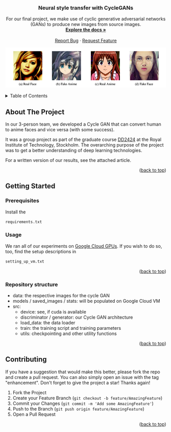 <!-- Improved compatibility of back to top link: See: https://github.com/othneildrew/Best-README-Template/pull/73 -->
<a name="readme-top"></a> 


<!-- PROJECT SHIELDS -->
<!--
*** I'm using markdown "reference style" links for readability.
*** Reference links are enclosed in brackets [ ] instead of parentheses ( ).
*** See the bottom of this document for the declaration of the reference variables
*** for contributors-url, forks-url, etc. This is an optional, concise syntax you may use.
*** https://www.markdownguide.org/basic-syntax/#reference-style-links

[![Contributors][contributors-shield]][contributors-url]
[![Forks][forks-shield]][forks-url]
[![Stargazers][stars-shield]][stars-url]
[![Issues][issues-shield]][issues-url]
[![MIT License][license-shield]][license-url]
[![LinkedIn][linkedin-shield]][linkedin-url]
-->


<!-- PROJECT LOGO -->
<br />
<div align="center">

<h3 align="center">Neural style transfer with CycleGANs</h3>

  <p align="center">
    For our final project, we make use of cyclic generative adversarial networks (GANs) to produce new images from source images.
    <br />
    <a href="https://github.com/simondoebele/dd2424-finalProject"><strong>Explore the docs »</strong></a>
    <br />
    <br />
    <a href="https://github.com/simondoebele/dd2424-finalProject/issues">Report Bug</a>
    ·
    <a href="https://github.com/simondoebele/dd2424-finalProject/issues">Request Feature</a>
  </p>
</div>

![Results](./images/results.png)


<!-- TABLE OF CONTENTS -->
<details>
  <summary>Table of Contents</summary>
  <ol>
    <li>
      <a href="#about-the-project">About The Project</a>
    </li>
    <li>
      <a href="#getting-started">Getting Started</a>
      <ul>
        <li><a href="#prerequisites">Prerequisites</a></li>
        <li><a href="#usage">Usage</a></li>
        <li><a href="#structure">Repository Structure</a></li>
      </ul>
    </li>
    <li><a href="#contributing">Contributing</a></li>
    <!-- <li><a href="#acknowledgments">Acknowledgments</a></li> -->
  </ol>
</details>



<!-- ABOUT THE PROJECT -->
## About The Project

In our 3-person team, we developed a Cycle GAN that can convert human to anime faces and vice versa (with some success).

It was a group project as part of the graduate course [DD2424](https://www.kth.se/student/kurser/kurs/DD2424?l=en) at the Royal Institute of Technology, Stockholm. The overarching purpose of the project was to get a better understanding of deep learning technologies.

For a written version of our results, see the attached article.


<p align="right">(<a href="#readme-top">back to top</a>)</p>




<!-- GETTING STARTED -->
## Getting Started

### Prerequisites

Install the 
   ```sh
   requirements.txt
   ```


<!-- USAGE EXAMPLES -->
### Usage

We ran all of our experiments on [Google Cloud GPUs](https://cloud.google.com/gpu). If you wish to do so, too, find the setup descriptions in 
   ```sh
   setting_up_vm.txt
   ```


<p align="right">(<a href="#readme-top">back to top</a>)</p>



<!-- Repository Structure -->
### Repository structure

- data: the respective images for the cycle GAN
- models / saved_images / stats: will be populated on Google Cloud VM
- src:
  - device: see, if cuda is available
  - discriminator / generator: our Cycle GAN architecture
  - load_data: the data loader
  - train: the training script and training parameters
  - utils: checkpointing and other utility functions


<p align="right">(<a href="#readme-top">back to top</a>)</p>



<!-- CONTRIBUTING -->
## Contributing

If you have a suggestion that would make this better, please fork the repo and create a pull request. You can also simply open an issue with the tag "enhancement".
Don't forget to give the project a star! Thanks again!

1. Fork the Project
2. Create your Feature Branch (`git checkout -b feature/AmazingFeature`)
3. Commit your Changes (`git commit -m 'Add some AmazingFeature'`)
4. Push to the Branch (`git push origin feature/AmazingFeature`)
5. Open a Pull Request

<p align="right">(<a href="#readme-top">back to top</a>)</p>





<!-- ACKNOWLEDGMENTS 
## Acknowledgments

* []() https://github.com/othneildrew/Best-README-Template/
* []()
* []()


<p align="right">(<a href="#readme-top">back to top</a>)</p>
-->


<!-- MARKDOWN LINKS & IMAGES -->
<!-- https://www.markdownguide.org/basic-syntax/#reference-style-links -->
[contributors-shield]: https://img.shields.io/github/contributors/github_username/repo_name.svg?style=for-the-badge
[contributors-url]: https://github.com/github_username/repo_name/graphs/contributors
[forks-shield]: https://img.shields.io/github/forks/github_username/repo_name.svg?style=for-the-badge
[forks-url]: https://github.com/github_username/repo_name/network/members
[stars-shield]: https://img.shields.io/github/stars/github_username/repo_name.svg?style=for-the-badge
[stars-url]: https://github.com/github_username/repo_name/stargazers
[issues-shield]: https://img.shields.io/github/issues/github_username/repo_name.svg?style=for-the-badge
[issues-url]: https://github.com/github_username/repo_name/issues
[license-shield]: https://img.shields.io/github/license/github_username/repo_name.svg?style=for-the-badge
[license-url]: https://github.com/github_username/repo_name/blob/master/LICENSE.txt
[linkedin-shield]: https://img.shields.io/badge/-LinkedIn-black.svg?style=for-the-badge&logo=linkedin&colorB=555
[linkedin-url]: https://linkedin.com/in/linkedin_username
[product-screenshot]: images/screenshot.png
[Next.js]: https://img.shields.io/badge/next.js-000000?style=for-the-badge&logo=nextdotjs&logoColor=white
[Next-url]: https://nextjs.org/
[React.js]: https://img.shields.io/badge/React-20232A?style=for-the-badge&logo=react&logoColor=61DAFB
[React-url]: https://reactjs.org/
[Vue.js]: https://img.shields.io/badge/Vue.js-35495E?style=for-the-badge&logo=vuedotjs&logoColor=4FC08D
[Vue-url]: https://vuejs.org/
[Angular.io]: https://img.shields.io/badge/Angular-DD0031?style=for-the-badge&logo=angular&logoColor=white
[Angular-url]: https://angular.io/
[Svelte.dev]: https://img.shields.io/badge/Svelte-4A4A55?style=for-the-badge&logo=svelte&logoColor=FF3E00
[Svelte-url]: https://svelte.dev/
[Laravel.com]: https://img.shields.io/badge/Laravel-FF2D20?style=for-the-badge&logo=laravel&logoColor=white
[Laravel-url]: https://laravel.com
[Bootstrap.com]: https://img.shields.io/badge/Bootstrap-563D7C?style=for-the-badge&logo=bootstrap&logoColor=white
[Bootstrap-url]: https://getbootstrap.com
[JQuery.com]: https://img.shields.io/badge/jQuery-0769AD?style=for-the-badge&logo=jquery&logoColor=white
[JQuery-url]: https://jquery.com 
